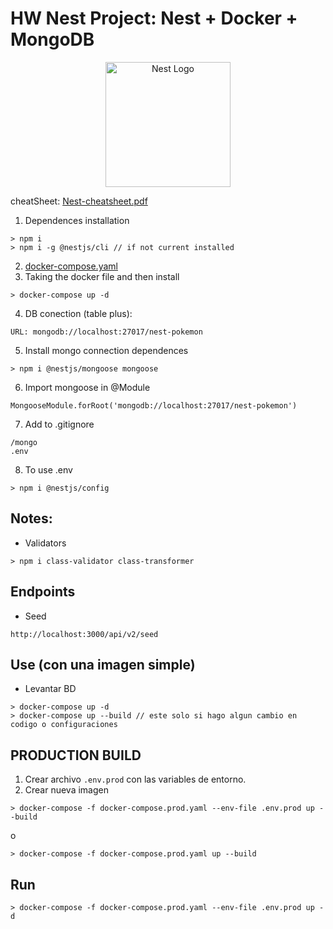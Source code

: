 # HW Nest Project: Nest + Docker + MongoDB

<p align="center">
  <a href="http://nestjs.com/" target="blank"><img src="https://nestjs.com/img/logo-small.svg" width="200" alt="Nest Logo" /></a>
</p>

cheatSheet: [Nest-cheatsheet.pdf](Nest-cheatsheet.pdf)

1. Dependences installation
```
> npm i
> npm i -g @nestjs/cli // if not current installed
```
2. [docker-compose.yaml](docker-compose.yaml)
3. Taking the docker file and then install
```
> docker-compose up -d 
```
4. DB conection (table plus): 
```
URL: mongodb://localhost:27017/nest-pokemon
```
5. Install mongo connection dependences
```
> npm i @nestjs/mongoose mongoose
```
6. Import mongoose in @Module
```
MongooseModule.forRoot('mongodb://localhost:27017/nest-pokemon')
```
7. Add to .gitignore
```
/mongo
.env
```
8. To use .env
```
> npm i @nestjs/config
```

## Notes:
* Validators
```
> npm i class-validator class-transformer
```

## Endpoints
* Seed
```
http://localhost:3000/api/v2/seed
```

## Use (con una imagen simple)
* Levantar BD
```
> docker-compose up -d 
> docker-compose up --build // este solo si hago algun cambio en codigo o configuraciones
```
## PRODUCTION BUILD
1. Crear archivo ```.env.prod``` con las variables de entorno.
2. Crear nueva imagen
```
> docker-compose -f docker-compose.prod.yaml --env-file .env.prod up --build
```
o
```
> docker-compose -f docker-compose.prod.yaml up --build
```
## Run
```
> docker-compose -f docker-compose.prod.yaml --env-file .env.prod up -d
```
